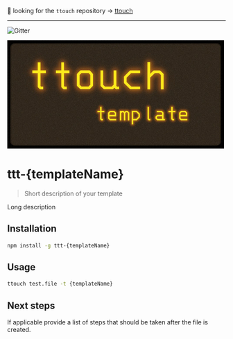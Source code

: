 🔎 looking for the ```ttouch``` repository -> [ttouch](https://github.com/dejanfajfar/ttouch)

---

![Gitter](https://img.shields.io/gitter/room/dfajfar/ttouch.svg)

![Logo](https://raw.githubusercontent.com/dejanfajfar/ttouch/master/misc/template_header_image.jpg)

# ttt-{templateName}

> Short description of your template

Long description

## Installation

```bash
npm install -g ttt-{templateName}
```

## Usage

```bash
ttouch test.file -t {templateName}
```

## Next steps

If applicable provide a list of steps that should be taken after the file is created.
